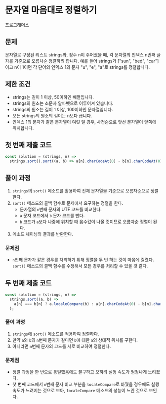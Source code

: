 # 문자열 마음대로 정렬하기

[프로그래머스](https://programmers.co.kr/learn/courses/30/lessons/12915)

## 문제

문자열로 구성된 리스트 strings와, 정수 n이 주어졌을 때, 각 문자열의 인덱스 n번째 글자를 기준으로 오름차순 정렬하려 합니다. 예를 들어 strings가 ["sun", "bed", "car"]이고 n이 1이면 각 단어의 인덱스 1의 문자 "u", "e", "a"로 strings를 정렬합니다.

## 제한 조건

- strings는 길이 1 이상, 50이하인 배열입니다.
- strings의 원소는 소문자 알파벳으로 이루어져 있습니다.
- strings의 원소는 길이 1 이상, 100이하인 문자열입니다.
- 모든 strings의 원소의 길이는 n보다 큽니다.
- 인덱스 1의 문자가 같은 문자열이 여럿 일 경우, 사전순으로 앞선 문자열이 앞쪽에 위치합니다.

## 첫 번째 제출 코드

```javascript
const solution = (strings, n) =>
  strings.sort().sort((a, b) => a[n].charCodeAt(0) - b[n].charCodeAt(0));
```

## 풀이 과정

1. `strings`의 `sort()` 메소드를 활용하여 전체 문자열을 기준으로 오름차순으로 정렬한다.
2. `sort()` 메소드의 콜백 함수로 문제에서 요구하는 정렬을 한다.
   - 문자열의 `n`번째 문자의 UTF 코드를 비교한다.
   - `a` 문자 코드에서 `b` 문자 코드를 뺀다.
   - `b` 코드가 `a`보다 나중에 위치할 때 음수값이 나올 것이므로 오름차순 정렬이 된다.
3. 메소드 체이닝의 결과를 반환한다.

### 문제점

- `n`번째 문자가 같은 경우를 처리하기 위해 정렬을 두 번 하는 것이 마음에 걸렸다. `sort()` 메소드의 콜백 함수를 수정해서 모든 경우를 처리할 수 있을 것 같다.

## 두 번째 제출 코드

```javascript
const solution = (strings, n) =>
  strings.sort((a, b) =>
    a[n] === b[n] ? a.localeCompare(b) : a[n].charCodeAt(0) - b[n].charCodeAt(0)
  );
```

### 풀이 과정

1. `strings`에 `sort()` 메소드를 적용하여 정렬하다.
2. 만약 `a`와 `b`의 `n`번째 문자가 같다면 `b`에 대한 `a`의 상대적 위치를 구한다.
3. 아니라면 `n`번째 문자의 코드를 서로 비교하여 정렬한다.

### 문제점

- 정렬 과정을 한 번으로 통일했음에도 불구하고 오히려 실행 속도가 엄청나게 느려졌다.
- 첫 번째 코드에서 `n`번째 문자 비교 부분을 `localeCompare`로 바꿨을 경우에도 실행 속도가 느려지는 것으로 보아, `localeCompare` 메소드의 성능이 느린 것으로 보인다.
